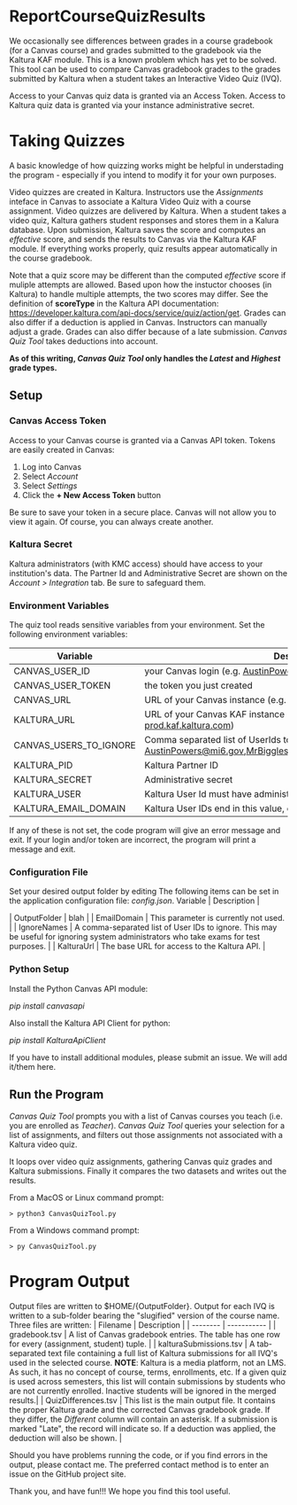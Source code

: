 # ReportCourseQuizResults
We occasionally see differences between grades in a course gradebook (for a Canvas course)
and grades submitted to the gradebook via the Kaltura KAF module.  This is a known problem
which has yet to be solved.  This tool can be used to compare Canvas gradebook grades to 
the grades submitted by Kaltura when a student takes an Interactive Video Quiz (IVQ).

Access to your Canvas quiz data is granted via an Access Token.  Access to Kaltura quiz
data is granted via your instance administrative secret.


# Taking Quizzes
A basic knowledge of how quizzing works might be helpful in understading the program -
especially if you intend to modify it for your own purposes.

Video quizzes are created in Kaltura.  Instructors use the *Assignments* inteface in Canvas to
associate a Kaltura Video Quiz with a course assignment.  Video quizzes are delivered by
Kaltura.  When a student takes a video quiz, Kaltura gathers student responses and stores them
in a Kalura database.  Upon submission, Kaltura saves the score and computes an *effective*
score, and sends the results to Canvas via the Kaltura KAF module.  If everything works 
properly, quiz results appear automatically in the course gradebook.

Note that a quiz score may be different than the computed *effective* score if muliple attempts
are allowed.  Based upon how the instuctor chooses (in Kaltura) to handle multiple attempts, the
two scores may differ.  See the definition of **scoreType** in the Kaltura API documentation:
https://developer.kaltura.com/api-docs/service/quiz/action/get.  Grades can also differ if a
deduction is applied in Canvas.  Instructors can manually adjust a grade.  Grades can also differ
because of a late submission.  *Canvas Quiz Tool* takes deductions into account.

**As of this writing, *Canvas Quiz Tool* only handles the *Latest* and *Highest* grade types.**

## Setup

### Canvas Access Token
Access to your Canvas course is granted via a Canvas API token.  Tokens are easily created in Canvas:

1. Log into Canvas
2. Select *Account*
3. Select *Settings*
4. Click the **+ New Access Token** button

Be sure to save your token in a secure place.  Canvas will not allow you to view it again.  Of course,
you can always create another.

### Kaltura Secret
Kaltura administrators (with KMC access) should have access to your institution's data.
The Partner Id and Administrative Secret are shown on the *Account > Integration* tab.  Be sure to safeguard
them.

### Environment Variables
The quiz tool reads sensitive variables from your environment.  Set the following environment variables:

|        Variable       |                    Description |
|---------------------- | ------------------------------------------------------------------------------------|
|CANVAS_USER_ID         | your Canvas login (e.g. AustinPowers@mi6.gov)|
|CANVAS_USER_TOKEN      | the token you just created |
|CANVAS_URL             | URL of your Canvas instance (e.g. https://mi6.instructure.com)|
|KALTURA_URL            | URL of your Canvas KAF instance (e.g. https://mi6canvas-prod.kaf.kaltura.com)|
|CANVAS_USERS_TO_IGNORE | Comma separated list of UserIds to ignore (e.g. AustinPowers@mi6.gov,MrBigglesworth@mi6.gov,NumberTwo@mi6.gov)|
|KALTURA_PID            | Kaltura Partner ID|
|KALTURA_SECRET         | Administrative secret|
|KALTURA_USER           | Kaltura User Id must have administrative privilege to dump scores|
|KALTURA_EMAIL_DOMAIN   | Kaltura User IDs end in this value, e.g. "@abc.edu"|

If any of these is not set, the code program will give an error message and exit.  If your login
and/or token are incorrect, the program will print a message and exit.

### Configuration File
Set your desired output folder by editing 
The following items can be set in the application configuration file:  *config.json*.
Variable | Description            |

| OutputFolder | blah |
| EmailDomain  | This parameter is currently not used. |
| IgnoreNames  | A comma-separated list of User IDs to ignore.  This may be useful for ignoring system administrators who take exams for test purposes. |
| KalturaUrl   | The base URL for access to the Kaltura API. |

### Python Setup
Install the Python Canvas API module:

*pip install canvasapi*

Also install the Kaltura API Client for python:

*pip install KalturaApiClient*

If you have to install additional modules, please submit an issue.  We will add it/them here.

## Run the Program
*Canvas Quiz Tool* prompts you with
a list of Canvas courses you teach (i.e. you are enrolled as *Teacher*).
*Canvas Quiz Tool* queries your selection for a list of assignments, and filters
out those assignments not associated with a Kaltura video quiz.

It loops over video quiz assignments, gathering Canvas quiz grades and Kaltura submissions.
Finally it compares the two datasets and writes out the results.

From a MacOS or Linux command prompt:

    > python3 CanvasQuizTool.py

From a Windows command prompt:

    > py CanvasQuizTool.py

# Program Output
Output files are written to $HOME/{OutputFolder}.  Output for each IVQ is written to
a sub-folder bearing the "slugified" version of the course name.  Three files are written:
| Filename | Description |
| -------- | ----------- |
| gradebook.tsv          | A list of Canvas gradebook entries.  The table has one row for every (assignment, student) tuple. |
| kalturaSubmissions.tsv | A tab-separated text file containing a full list of Kaltura submissions for all IVQ's used in the selected course.  **NOTE**:  Kaltura is a media platform, not an LMS.  As such, it has no concept of course, terms, enrollments, etc.  If a given quiz is used across semesters, this list will contain submissions by students who are not currently enrolled.  Inactive students will be ignored in the merged results.|
| QuizDifferences.tsv    | This list is the main output file.  It contains the proper Kaltura grade and the corrected Canvas gradebook grade.  If they differ, the *Different* column will contain an asterisk.  If a submission is marked "Late", the record will indicate so.  If a deduction was applied, the deduction will also be shown. |

Should you have problems running the code, or if you find errors in the output, please contact me.  The preferred contact method is to enter an issue on the GitHub project site.

Thank you, and have fun!!!  We hope you find this tool useful.